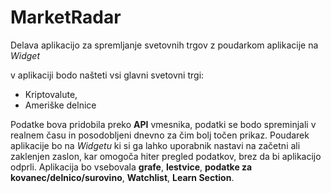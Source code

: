 # MarketRadar
Delava aplikacijo za spremljanje svetovnih trgov z poudarkom aplikacije na *Widget*

v aplikaciji bodo našteti vsi glavni svetovni trgi:
- Kriptovalute,
- Ameriške delnice

Podatke bova pridobila preko **API** vmesnika, podatki se bodo spreminjali v realnem času in posodobljeni dnevno za čim bolj točen prikaz. 
Poudarek aplikacije bo na *Widgetu* ki si ga lahko uporabnik nastavi na začetni ali zaklenjen zaslon, kar omogoča hiter pregled podatkov, brez da bi aplikacijo odprli. Aplikacija bo vsebovala **grafe**, **lestvice**, **podatke za kovanec/delnico/surovino**, **Watchlist**, **Learn Section**. 

